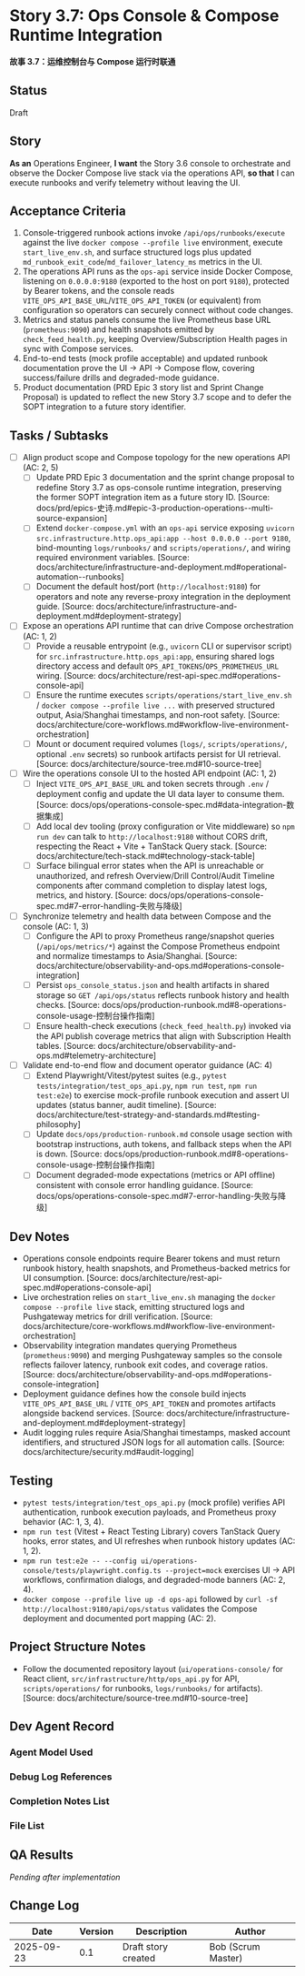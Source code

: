 # Story 3.7: Ops Console & Compose Runtime Integration
**故事 3.7：运维控制台与 Compose 运行时联通**

## Status
Draft

## Story
**As an** Operations Engineer,
**I want** the Story 3.6 console to orchestrate and observe the Docker Compose live stack via the operations API,
**so that** I can execute runbooks and verify telemetry without leaving the UI.

## Acceptance Criteria
1. Console-triggered runbook actions invoke `/api/ops/runbooks/execute` against the live `docker compose --profile live` environment, execute `start_live_env.sh`, and surface structured logs plus updated `md_runbook_exit_code`/`md_failover_latency_ms` metrics in the UI.
2. The operations API runs as the `ops-api` service inside Docker Compose, listening on `0.0.0.0:9180` (exported to the host on port `9180`), protected by Bearer tokens, and the console reads `VITE_OPS_API_BASE_URL`/`VITE_OPS_API_TOKEN` (or equivalent) from configuration so operators can securely connect without code changes.
3. Metrics and status panels consume the live Prometheus base URL (`prometheus:9090`) and health snapshots emitted by `check_feed_health.py`, keeping Overview/Subscription Health pages in sync with Compose services.
4. End-to-end tests (mock profile acceptable) and updated runbook documentation prove the UI → API → Compose flow, covering success/failure drills and degraded-mode guidance.
5. Product documentation (PRD Epic 3 story list and Sprint Change Proposal) is updated to reflect the new Story 3.7 scope and to defer the SOPT integration to a future story identifier.

## Tasks / Subtasks
- [ ] Align product scope and Compose topology for the new operations API (AC: 2, 5)
  - [ ] Update PRD Epic 3 documentation and the sprint change proposal to redefine Story 3.7 as ops-console runtime integration, preserving the former SOPT integration item as a future story ID. [Source: docs/prd/epics-史诗.md#epic-3-production-operations--multi-source-expansion]
  - [ ] Extend `docker-compose.yml` with an `ops-api` service exposing `uvicorn src.infrastructure.http.ops_api:app --host 0.0.0.0 --port 9180`, bind-mounting `logs/runbooks/` and `scripts/operations/`, and wiring required environment variables. [Source: docs/architecture/infrastructure-and-deployment.md#operational-automation--runbooks]
  - [ ] Document the default host/port (`http://localhost:9180`) for operators and note any reverse-proxy integration in the deployment guide. [Source: docs/architecture/infrastructure-and-deployment.md#deployment-strategy]
- [ ] Expose an operations API runtime that can drive Compose orchestration (AC: 1, 2)
  - [ ] Provide a reusable entrypoint (e.g., `uvicorn` CLI or supervisor script) for `src.infrastructure.http.ops_api:app`, ensuring shared logs directory access and default `OPS_API_TOKENS`/`OPS_PROMETHEUS_URL` wiring. [Source: docs/architecture/rest-api-spec.md#operations-console-api]
  - [ ] Ensure the runtime executes `scripts/operations/start_live_env.sh` / `docker compose --profile live ...` with preserved structured output, Asia/Shanghai timestamps, and non-root safety. [Source: docs/architecture/core-workflows.md#workflow-live-environment-orchestration]
  - [ ] Mount or document required volumes (`logs/`, `scripts/operations/`, optional `.env` secrets) so runbook artifacts persist for UI retrieval. [Source: docs/architecture/source-tree.md#10-source-tree]
- [ ] Wire the operations console UI to the hosted API endpoint (AC: 1, 2)
  - [ ] Inject `VITE_OPS_API_BASE_URL` and token secrets through `.env` / deployment config and update the UI data layer to consume them. [Source: docs/ops/operations-console-spec.md#data-integration-数据集成]
  - [ ] Add local dev tooling (proxy configuration or Vite middleware) so `npm run dev` can talk to `http://localhost:9180` without CORS drift, respecting the React + Vite + TanStack Query stack. [Source: docs/architecture/tech-stack.md#technology-stack-table]
  - [ ] Surface bilingual error states when the API is unreachable or unauthorized, and refresh Overview/Drill Control/Audit Timeline components after command completion to display latest logs, metrics, and history. [Source: docs/ops/operations-console-spec.md#7-error-handling-失败与降级]
- [ ] Synchronize telemetry and health data between Compose and the console (AC: 1, 3)
  - [ ] Configure the API to proxy Prometheus range/snapshot queries (`/api/ops/metrics/*`) against the Compose Prometheus endpoint and normalize timestamps to Asia/Shanghai. [Source: docs/architecture/observability-and-ops.md#operations-console-integration]
  - [ ] Persist `ops_console_status.json` and health artifacts in shared storage so `GET /api/ops/status` reflects runbook history and health checks. [Source: docs/ops/production-runbook.md#8-operations-console-usage-控制台操作指南]
  - [ ] Ensure health-check executions (`check_feed_health.py`) invoked via the API publish coverage metrics that align with Subscription Health tables. [Source: docs/architecture/observability-and-ops.md#telemetry-architecture]
- [ ] Validate end-to-end flow and document operator guidance (AC: 4)
  - [ ] Extend Playwright/Vitest/pytest suites (e.g., `pytest tests/integration/test_ops_api.py`, `npm run test`, `npm run test:e2e`) to exercise mock-profile runbook execution and assert UI updates (status banner, audit timeline). [Source: docs/architecture/test-strategy-and-standards.md#testing-philosophy]
  - [ ] Update `docs/ops/production-runbook.md` console usage section with bootstrap instructions, auth tokens, and fallback steps when the API is down. [Source: docs/ops/production-runbook.md#8-operations-console-usage-控制台操作指南]
  - [ ] Document degraded-mode expectations (metrics or API offline) consistent with console error handling guidance. [Source: docs/ops/operations-console-spec.md#7-error-handling-失败与降级]

## Dev Notes
- Operations console endpoints require Bearer tokens and must return runbook history, health snapshots, and Prometheus-backed metrics for UI consumption. [Source: docs/architecture/rest-api-spec.md#operations-console-api]
- Live orchestration relies on `start_live_env.sh` managing the `docker compose --profile live` stack, emitting structured logs and Pushgateway metrics for drill verification. [Source: docs/architecture/core-workflows.md#workflow-live-environment-orchestration]
- Observability integration mandates querying Prometheus (`prometheus:9090`) and merging Pushgateway samples so the console reflects failover latency, runbook exit codes, and coverage ratios. [Source: docs/architecture/observability-and-ops.md#operations-console-integration]
- Deployment guidance defines how the console build injects `VITE_OPS_API_BASE_URL` / `VITE_OPS_API_TOKEN` and promotes artifacts alongside backend services. [Source: docs/architecture/infrastructure-and-deployment.md#deployment-strategy]
- Audit logging rules require Asia/Shanghai timestamps, masked account identifiers, and structured JSON logs for all automation calls. [Source: docs/architecture/security.md#audit-logging]

## Testing
- `pytest tests/integration/test_ops_api.py` (mock profile) verifies API authentication, runbook execution payloads, and Prometheus proxy behavior (AC: 1, 3, 4).
- `npm run test` (Vitest + React Testing Library) covers TanStack Query hooks, error states, and UI refreshes when runbook history updates (AC: 1, 2).
- `npm run test:e2e -- --config ui/operations-console/tests/playwright.config.ts --project=mock` exercises UI → API workflows, confirmation dialogs, and degraded-mode banners (AC: 2, 4).
- `docker compose --profile live up -d ops-api` followed by `curl -sf http://localhost:9180/api/ops/status` validates the Compose deployment and documented port mapping (AC: 2).

## Project Structure Notes
- Follow the documented repository layout (`ui/operations-console/` for React client, `src/infrastructure/http/ops_api.py` for API, `scripts/operations/` for runbooks, `logs/runbooks/` for artifacts). [Source: docs/architecture/source-tree.md#10-source-tree]

## Dev Agent Record

### Agent Model Used

### Debug Log References

### Completion Notes List

### File List

## QA Results
_Pending after implementation_

## Change Log
| Date | Version | Description | Author |
|------|---------|-------------|--------|
| 2025-09-23 | 0.1 | Draft story created | Bob (Scrum Master) |
